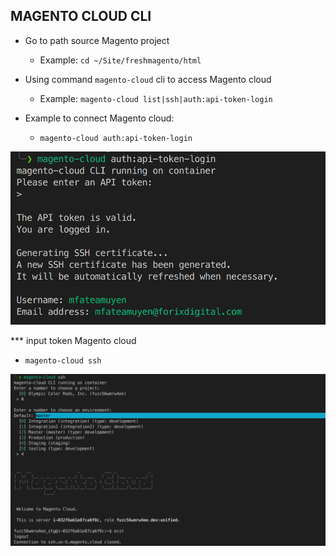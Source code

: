 ## MAGENTO CLOUD CLI

- Go to path source Magento project
  - Example: `cd ~/Site/freshmagento/html`

- Using command `magento-cloud` cli to access Magento cloud
  - Example: `magento-cloud list|ssh|auth:api-token-login`

- Example to connect Magento cloud:
  - `magento-cloud auth:api-token-login`

![](imgs/magento_cloud_cli1.png)

*** input token Magento cloud

  - `magento-cloud ssh`

![](imgs/magento_cloud_cli2.png)
